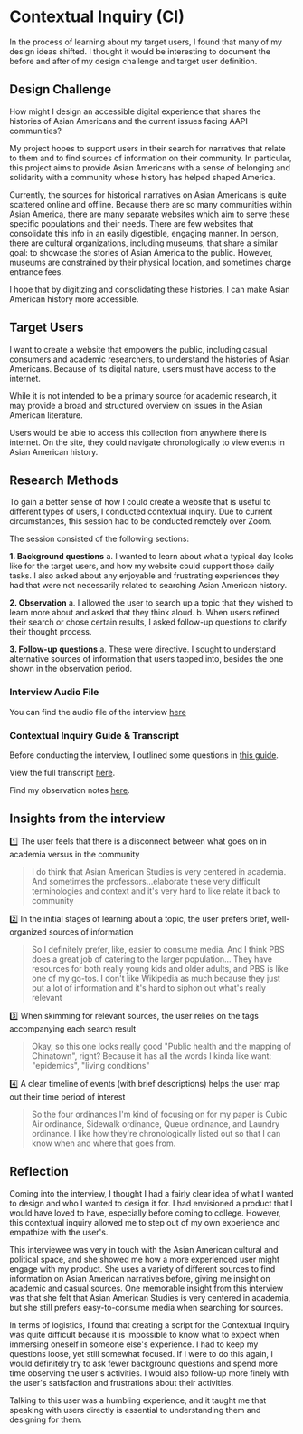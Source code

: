 # Contextual Inquiry (CI)

In the process of learning about my target users, I found that many of my design ideas shifted. I thought it would be interesting to document the before and after of my design challenge and target user definition.

## Design Challenge 

How might I design an accessible digital experience that shares the histories of Asian Americans and the current issues facing AAPI communities?

My project hopes to support users in their search for narratives that relate to them and to find sources of information on their community. In particular, this project aims to provide Asian Americans with a sense of belonging and solidarity with a community whose history has helped shaped America. 

Currently, the sources for historical narratives on Asian Americans is quite scattered online and offline. Because there are so many communities within Asian America, there are many separate websites which aim to serve these specific populations and their needs. There are few websites that consolidate this info in an easily digestible, engaging manner. In person, there are cultural organizations, including museums, that share a similar goal: to showcase the stories of Asian America to the public. However, museums are constrained by their physical location, and sometimes charge entrance fees. 

I hope that by digitizing and consolidating these histories, I can make Asian American history more accessible.

## Target Users

I want to create a website that empowers the public, including casual consumers and academic researchers, to understand the histories of Asian Americans. Because of its digital nature, users must have access to the internet.

While it is not intended to be a primary source for academic research, it may provide a broad and structured overview on issues in the Asian American literature.

Users would be able to access this collection from anywhere there is internet. On the site, they could navigate chronologically to view events in Asian American history.

## Research Methods

To gain a better sense of how I could create a website that is useful to different types of users, I conducted contextual inquiry. Due to current circumstances, this session had to be conducted remotely over Zoom. 

The session consisted of the following sections:

 **1.	Background questions**
    a.  I wanted to learn about what a typical day looks like for the target users, and how my website could support those daily tasks. I also asked about any enjoyable and frustrating experiences they had that were not necessarily related to searching Asian American history.
  
 **2.	Observation**
    a.	I allowed the user to search up a topic that they wished to learn more about and asked that they think aloud.
  b.	When users refined their search or chose certain results, I asked follow-up questions to clarify their thought process.
  
 **3.	Follow-up questions**
    a.	These were directive. I sought to understand alternative sources of information that users tapped into, besides the one shown in the observation period.

### Interview Audio File
You can find the audio file of the interview [here](https://ucla.box.com/s/z930enkts8r8oeehol23fidaz7tymfmp)

### Contextual Inquiry Guide & Transcript
Before conducting the interview, I outlined some questions in [this guide](https://github.com/yinyinwen/DH150-chuyin/blob/master/images/Contextual%20Inquiry%20Script%20for%20DH%20150.pdf).

View the full transcript [here](https://github.com/yinyinwen/DH150-chuyin/blob/master/images/DH%20150%20Contextual%20Inquiry%20Transcript.pdf).

Find my observation notes [here](https://github.com/yinyinwen/DH150-chuyin/blob/master/images/Contextual%20Inquiry%20Field%20Notes.pdf).

## Insights from the interview

:one: The user feels that there is a disconnect between what goes on in academia versus in the community
> I do think that Asian American Studies is very centered in academia. And sometimes the professors...elaborate these very difficult terminologies and context and it's very hard to like relate it back to community

:two: In the initial stages of learning about a topic, the user prefers brief, well-organized sources of information
> So I definitely prefer, like, easier to consume media. And I think PBS does a great job of catering to the larger population... They have resources for both really young kids and older adults, and PBS is like one of my go-tos. I don't like Wikipedia as much because they just put a lot of information and it's hard to siphon out what's really relevant

:three: When skimming for relevant sources, the user relies on the tags accompanying each search result
> Okay, so this one looks really good "Public health and the mapping of Chinatown", right? Because it has all the words I kinda like want: "epidemics", "living conditions" 

:four: A clear timeline of events (with brief descriptions) helps the user map out their time period of interest
> So the four ordinances I'm kind of focusing on for my paper is Cubic Air ordinance, Sidewalk ordinance, Queue ordinance, and Laundry ordinance. I like how they're chronologically listed out so that I can know when and where that goes from.

## Reflection
Coming into the interview, I thought I had a fairly clear idea of what I wanted to design and who I wanted to design it for. I had envisioned a product that I would have loved to have, especially before coming to college. However, this contextual inquiry allowed me to step out of my own experience and empathize with the user's. 

This interviewee was very in touch with the Asian American cultural and political space, and she showed me how a more experienced user might engage with my product. She uses a variety of different sources to find information on Asian American narratives before, giving me insight on academic and casual sources. One memorable insight from this interview was that she felt that Asian American Studies is very centered in academia, but she still prefers easy-to-consume media when searching for sources. 

In terms of logistics, I found that creating a script for the Contextual Inquiry was quite difficult because it is impossible to know what to expect when immersing oneself in someone else's experience. I had to keep my questions loose, yet still somewhat focused. If I were to do this again, I would definitely try to ask fewer background questions and spend more time observing the user's activities. I would also follow-up more finely with the user's satisfaction and frustrations about their activities.

Talking to this user was a humbling experience, and it taught me that speaking with users directly is essential to understanding them and designing for them.


